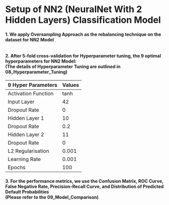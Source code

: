 # Setup of NN2 (NeuralNet With 2 Hidden Layers) Classification Model
#### 1. We apply Oversampling Approach as the rebalancing technique on the dataset for NN2 Model <br><br><br> 2. After 5-fold cross-validation for Hyperparameter tuning, the 9 optimal hyperparameters for NN2 Model: <br> (The details of Hyperparameter Tuning are outlined in 08_Hyperparameter_Tuning)

| 9 Hyper Parameters  | Values |
|---------------------|--------|
| Activation Function | tanh   |
| Input Layer         | 42     |
| Dropout Rate        | 0      |
| Hidden Layer 1      | 10     |
| Dropout Rate        | 0.2    |
| Hidden Layer 2      | 11     |
| Dropout Rate        | 0      |
| L2 Regularisation   | 0.001  |
| Learning Rate       | 0.001  |
| Epochs              | 100    |      

#### 3. For the performance metrics, we use the Confusion Matrix, ROC Curve, False Negative Rate, Precision-Recall Curve, and Distribution of Predicted Default Probabilities <br> (Please refer to the 09_Model_Comparison)
